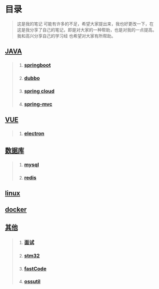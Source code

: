 # 目录

> 这是我的笔记
> 	可能有许多的不足，希望大家提出来，我也好更改一下，在这是我分享了自己的笔记，即是对大家的一种帮助，也是对我的一点提高。我和高兴分享自己的学习经
> 也希望对大家有所帮助。



## [JAVA](java)
> 1. ### [springboot](spring-boot)
> 2. ### [dubbo](dubbo)
> 3. ### [spring cloud](spring-cloud)
> 4. ### [spring-mvc](spring-mvc)

## [VUE](vue)
> 1. ### [electron](electron)

## [数据库](db)
> 1. ### [mysql](mysql)
> 2. ### [redis](redis)

## [linux](linux)

## [docker](docker)

## [其他](other)
> 1. ### [面试](interview)
> 2. ### [stm32](stm32)
> 3. ### [fastCode](other/fastCode)
> 3. ### [ossutil](other/ossutil)

